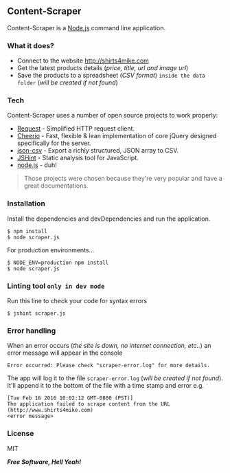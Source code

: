 ## Content-Scraper

Content-Scraper is a [Node.js](https://nodejs.org/) command line application.

### What it does?

* Connect to the website http://shirts4mike.com
* Get the latest products details (*price, title, url and image url*)
* Save the products to a spreadsheet (*CSV format*) `inside the data folder` (*will be created if not found*)

### Tech

Content-Scraper uses a number of open source projects to work properly:
* [Request](https://github.com/request/request) - Simplified HTTP request client.
* [Cheerio](https://github.com/cheeriojs/cheerio) - Fast, flexible & lean implementation of core jQuery designed specifically for the server.
* [json-csv](https://github.com/IWSLLC/json-csv) - Export a richly structured, JSON array to CSV.
* [JSHint](https://github.com/jshint/jshint) - Static analysis tool for JavaScript.
* [node.js](http://nodejs.org/) - duh!

> Those projects were chosen because they're very popular and have a great documentations.

### Installation

Install the dependencies and devDependencies and run the application.

```
$ npm install
$ node scraper.js
```

For production environments...

```
$ NODE_ENV=production npm install
$ node scraper.js
```

### Linting tool `only in dev mode`

Run this line to check your code for syntax errors
```
$ jshint scraper.js
```

### Error handling

When an error occurs (*the site is down, no internet connection,  etc..*)
an error message will appear in the console
```
Error occurred: Please check "scraper-error.log" for more details.
```
The app will log it to the file `scraper-error.log` (*will be created if not found*). It'll append it to the bottom of the file with a time stamp and error e.g.
```
[Tue Feb 16 2016 10:02:12 GMT-0800 (PST)]
The application failed to scrape content from the URL (http://www.shirts4mike.com)
<error message>
```

### License

MIT

***Free Software, Hell Yeah!***